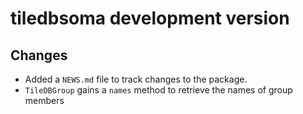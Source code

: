 # tiledbsoma development version

## Changes

* Added a `NEWS.md` file to track changes to the package.
* `TileDBGroup` gains a `names` method to retrieve the names of group members
